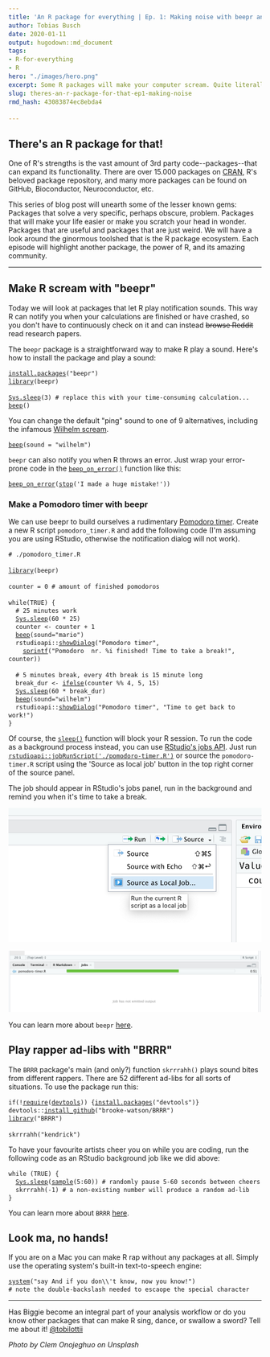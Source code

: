```yaml
---
title: 'An R package for everything | Ep. 1: Making noise with beepr and BRRR'
author: Tobias Busch
date: 2020-01-11
output: hugodown::md_document
tags:
- R-for-everything
- R
hero: "./images/hero.png"
excerpt: Some R packages will make your computer scream. Quite literally.
slug: theres-an-r-package-for-that-ep1-making-noise
rmd_hash: 43083874ec8ebda4

---
```


## There's an R package for that!

One of R's strengths is the vast amount of 3rd party code--packages--that can expand its functionality. There are over 15.000 packages on [CRAN](https://cran.r-project.org/), R's beloved package repository, and many more packages can be found on GitHub, Bioconductor, Neuroconductor, etc.

This series of blog post will unearth some of the lesser known gems: Packages that solve a very specific, perhaps obscure, problem. Packages that will make your life easier or make you scratch your head in wonder. Packages that are useful and packages that are just weird. We will have a look around the ginormous toolshed that is the R package ecosystem. Each episode will highlight another package, the power of R, and its amazing community.

------------------------------------------------------------------------

## Make R scream with "beepr"

Today we will look at packages that let R play notification sounds. This way R can notify you when your calculations are finished or have crashed, so you don't have to continuously check on it and can instead ~~browse Reddit~~ read research papers.

The `beepr` package is a straightforward way to make R play a sound. Here's how to install the package and play a sound:

<div class="highlight">

<pre class='chroma'><code class='language-r' data-lang='r'><span class='nf'><a href='https://rdrr.io/r/utils/install.packages.html'>install.packages</a></span><span class='o'>(</span><span class='s'>"beepr"</span><span class='o'>)</span>
<span class='kr'><a href='https://rdrr.io/r/base/library.html'>library</a></span><span class='o'>(</span><span class='nv'>beepr</span><span class='o'>)</span>

<span class='nf'><a href='https://rdrr.io/r/base/Sys.sleep.html'>Sys.sleep</a></span><span class='o'>(</span><span class='m'>3</span><span class='o'>)</span> <span class='c'># replace this with your time-consuming calculation...</span>
<span class='nf'><a href='https://rdrr.io/pkg/beepr/man/beep.html'>beep</a></span><span class='o'>(</span><span class='o'>)</span></code></pre>

</div>

You can change the default "ping" sound to one of 9 alternatives, including the infamous [Wilhelm scream](https://en.wikipedia.org/wiki/Wilhelm_scream).

<div class="highlight">

<pre class='chroma'><code class='language-r' data-lang='r'><span class='nf'><a href='https://rdrr.io/pkg/beepr/man/beep.html'>beep</a></span><span class='o'>(</span>sound <span class='o'>=</span> <span class='s'>"wilhelm"</span><span class='o'>)</span></code></pre>

</div>

`beepr` can also notify you when R throws an error. Just wrap your error-prone code in the [`beep_on_error()`](https://rdrr.io/pkg/beepr/man/beep_on_error.html) function like this:

<div class="highlight">

<pre class='chroma'><code class='language-r' data-lang='r'><span class='nf'><a href='https://rdrr.io/pkg/beepr/man/beep_on_error.html'>beep_on_error</a></span><span class='o'>(</span><span class='kr'><a href='https://rdrr.io/r/base/stop.html'>stop</a></span><span class='o'>(</span><span class='s'>'I made a huge mistake!'</span><span class='o'>)</span><span class='o'>)</span></code></pre>

</div>

### Make a Pomodoro timer with beepr

We can use beepr to build ourselves a rudimentary [Pomodoro timer](https://en.wikipedia.org/wiki/Pomodoro_Technique). Create a new R script `pomodoro_timer.R` and add the following code (I'm assuming you are using RStudio, otherwise the notification dialog will not work).

<div class="highlight">

<pre class='chroma'><code class='language-r' data-lang='r'><span class='c'># ./pomodoro_timer.R</span>

<span class='kr'><a href='https://rdrr.io/r/base/library.html'>library</a></span><span class='o'>(</span><span class='nv'>beepr</span><span class='o'>)</span> 

<span class='nv'>counter</span> <span class='o'>=</span> <span class='m'>0</span> <span class='c'># amount of finished pomodoros</span>

<span class='kr'>while</span><span class='o'>(</span><span class='kc'>TRUE</span><span class='o'>)</span> <span class='o'>&#123;</span>
  <span class='c'># 25 minutes work</span>
  <span class='nf'><a href='https://rdrr.io/r/base/Sys.sleep.html'>Sys.sleep</a></span><span class='o'>(</span><span class='m'>60</span> <span class='o'>*</span> <span class='m'>25</span><span class='o'>)</span>
  <span class='nv'>counter</span> <span class='o'>&lt;-</span> <span class='nv'>counter</span> <span class='o'>+</span> <span class='m'>1</span>
  <span class='nf'><a href='https://rdrr.io/pkg/beepr/man/beep.html'>beep</a></span><span class='o'>(</span>sound<span class='o'>=</span><span class='s'>"mario"</span><span class='o'>)</span>
  <span class='nf'>rstudioapi</span><span class='nf'>::</span><span class='nf'><a href='https://rdrr.io/pkg/rstudioapi/man/showDialog.html'>showDialog</a></span><span class='o'>(</span><span class='s'>"Pomodoro timer"</span>,
    <span class='nf'><a href='https://rdrr.io/r/base/sprintf.html'>sprintf</a></span><span class='o'>(</span><span class='s'>"Pomodoro  nr. %i finished! Time to take a break!"</span>, <span class='nv'>counter</span><span class='o'>)</span><span class='o'>)</span>
  
  <span class='c'># 5 minutes break, every 4th break is 15 minute long</span>
  <span class='nv'>break_dur</span> <span class='o'>&lt;-</span> <span class='nf'><a href='https://rdrr.io/r/base/ifelse.html'>ifelse</a></span><span class='o'>(</span><span class='nv'>counter</span> <span class='o'>%%</span> <span class='m'>4</span>, <span class='m'>5</span>, <span class='m'>15</span><span class='o'>)</span>
  <span class='nf'><a href='https://rdrr.io/r/base/Sys.sleep.html'>Sys.sleep</a></span><span class='o'>(</span><span class='m'>60</span> <span class='o'>*</span> <span class='nv'>break_dur</span><span class='o'>)</span>
  <span class='nf'><a href='https://rdrr.io/pkg/beepr/man/beep.html'>beep</a></span><span class='o'>(</span>sound<span class='o'>=</span><span class='s'>"wilhelm"</span><span class='o'>)</span>
  <span class='nf'>rstudioapi</span><span class='nf'>::</span><span class='nf'><a href='https://rdrr.io/pkg/rstudioapi/man/showDialog.html'>showDialog</a></span><span class='o'>(</span><span class='s'>"Pomodoro timer"</span>, <span class='s'>"Time to get back to work!"</span><span class='o'>)</span>
<span class='o'>&#125;</span></code></pre>

</div>

Of course, the [`sleep()`](https://rdrr.io/r/datasets/sleep.html) function will block your R session. To run the code as a background process instead, you can use [RStudio's jobs API](https://blog.rstudio.com/2019/03/14/rstudio-1-2-jobs/). Just run [`rstudioapi::jobRunScript('./pomodoro-timer.R')`](https://rdrr.io/pkg/rstudioapi/man/jobRunScript.html) or source the `pomodoro-timer.R` script using the 'Source as local job' button in the top right corner of the source panel.

The job should appear in RStudio's jobs panel, run in the background and remind you when it's time to take a break.

![the 'source as local job' button in RStudio](./images/screenshot-job.png "the 'source as local job' button in RStudio")

![the Jobs panel in RStudio](./images/screenshot-jobspanel.png "the Jobs panel in RStudio")

You can learn more about `beepr` [here](https://github.com/rasmusab/beepr).

## Play rapper ad-libs with "BRRR"

The `BRRR` package's main (and only?) function `skrrrahh()` plays sound bites from different rappers. There are 52 different ad-libs for all sorts of situations. To use the package run this:

<div class="highlight">

<pre class='chroma'><code class='language-r' data-lang='r'><span class='kr'>if</span><span class='o'>(</span><span class='o'>!</span><span class='kr'><a href='https://rdrr.io/r/base/library.html'>require</a></span><span class='o'>(</span><span class='nv'><a href='https://devtools.r-lib.org/'>devtools</a></span><span class='o'>)</span><span class='o'>)</span> <span class='o'>&#123;</span><span class='nf'><a href='https://rdrr.io/r/utils/install.packages.html'>install.packages</a></span><span class='o'>(</span><span class='s'>"devtools"</span><span class='o'>)</span><span class='o'>&#125;</span>
<span class='nf'>devtools</span><span class='nf'>::</span><span class='nf'><a href='https://devtools.r-lib.org//reference/remote-reexports.html'>install_github</a></span><span class='o'>(</span><span class='s'>"brooke-watson/BRRR"</span><span class='o'>)</span>
<span class='kr'><a href='https://rdrr.io/r/base/library.html'>library</a></span><span class='o'>(</span><span class='s'>"BRRR"</span><span class='o'>)</span>

<span class='nf'>skrrrahh</span><span class='o'>(</span><span class='s'>"kendrick"</span><span class='o'>)</span></code></pre>

</div>

To have your favourite artists cheer you on while you are coding, run the following code as an RStudio background job like we did above:

<div class="highlight">

<pre class='chroma'><code class='language-r' data-lang='r'><span class='kr'>while</span> <span class='o'>(</span><span class='kc'>TRUE</span><span class='o'>)</span> <span class='o'>&#123;</span>
  <span class='nf'><a href='https://rdrr.io/r/base/Sys.sleep.html'>Sys.sleep</a></span><span class='o'>(</span><span class='nf'><a href='https://rdrr.io/r/base/sample.html'>sample</a></span><span class='o'>(</span><span class='m'>5</span><span class='o'>:</span><span class='m'>60</span><span class='o'>)</span><span class='o'>)</span> <span class='c'># randomly pause 5-60 seconds between cheers</span>
  <span class='nf'>skrrrahh</span><span class='o'>(</span><span class='o'>-</span><span class='m'>1</span><span class='o'>)</span> <span class='c'># a non-existing number will produce a random ad-lib</span>
<span class='o'>&#125;</span></code></pre>

</div>

You can learn more about `BRRR` [here](https://github.com/brooke-watson/BRRR).

## Look ma, no hands!

If you are on a Mac you can make R rap without any packages at all. Simply use the operating system's built-in text-to-speech engine:

<div class="highlight">

<pre class='chroma'><code class='language-r' data-lang='r'><span class='nf'><a href='https://rdrr.io/r/base/system.html'>system</a></span><span class='o'>(</span><span class='s'>"say And if you don\\'t know, now you know!"</span><span class='o'>)</span> 
<span class='c'># note the double-backslash needed to escaope the special character</span></code></pre>

</div>

------------------------------------------------------------------------

Has Biggie become an integral part of your analysis workflow or do you know other packages that can make R sing, dance, or swallow a sword? Tell me about it! [@tobilottii](https://twitter.com/tobilottii)

*Photo by Clem Onojeghuo on Unsplash*

